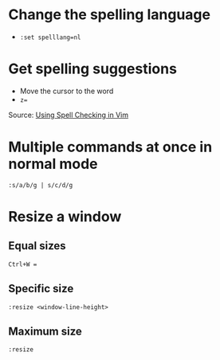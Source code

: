 # Change the spelling language

* `:set spelllang=nl`

# Get spelling suggestions

* Move the cursor to the word
* `z=`

Source: [Using Spell Checking in Vim](https://www.linux.com/learn/using-spell-checking-vim)

# Multiple commands at once in normal mode

`:s/a/b/g | s/c/d/g`

# Resize a window

## Equal sizes

`Ctrl+W =`

## Specific size

`:resize <window-line-height>`

## Maximum size

`:resize`

